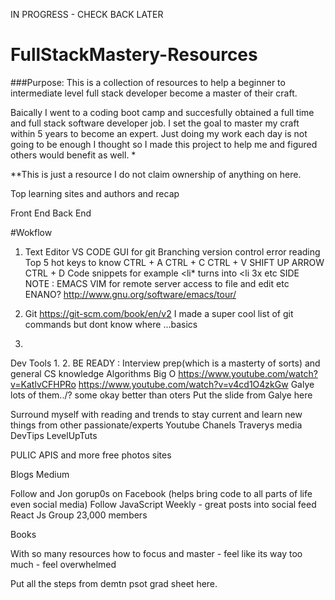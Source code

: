 IN PROGRESS - CHECK BACK LATER 

# FullStackMastery-Resources

###Purpose:  This is a collection of resources to help a beginner to intermediate level full stack developer
 become a master of their craft.

Baically I went to a coding boot camp and succesfully obtained a full time and full stack software developer job. I set the goal
to master my craft within 5 years to become an expert.  Just doing my work each day is not going to be enough I thought so 
I made this project to help me and figured others would benefit as well. *

**This is just a resource I do not claim ownership of anything on here.  

Top learning sites and authors and recap

Front End
Back End

#Wokflow
1. Text Editor
VS CODE GUI for git
Branching version control error reading 
Top 5 hot keys to know 
CTRL + A
CTRL + C 
CTRL + V
SHIFT UP ARROW
CTRL + D
Code snippets
for example 
<li*  turns into <li 3x etc 
SIDE NOTE : EMACS VIM for remote server access to file and edit etc ENANO?
http://www.gnu.org/software/emacs/tour/
2. Git https://git-scm.com/book/en/v2
I made a super cool list of git commands but dont know where ...basics

3. 

Dev Tools
1.
2.
BE READY : Interview prep(which is a masterty of sorts) and general CS knowledge 
Algorithms
Big O
https://www.youtube.com/watch?v=KatlvCFHPRo
https://www.youtube.com/watch?v=v4cd1O4zkGw
Galye lots of them../? some okay better than oters
Put the slide from Galye here 

Surround myself with reading and trends to stay current and learn new things from other passionate/experts
Youtube Chanels
Traverys media
DevTips
LevelUpTuts

PULIC APIS and more
free photos sites

Blogs
Medium

Follow and Jon gorup0s on Facebook (helps bring code to all parts of life even social media)
Follow JavaScript Weekly - great posts into social feed
React Js Group 23,000 members

Books 

With so many resources how to focus and master - feel like its way too much - feel overwhelmed


Put all the steps from demtn psot grad sheet here. 
